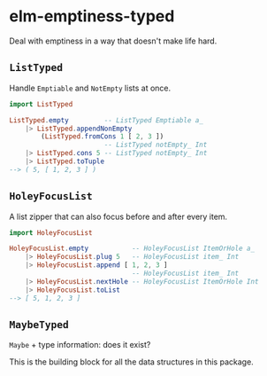 # elm-emptiness-typed

Deal with emptiness in a way that doesn't make life hard.

## `ListTyped`

Handle `Emptiable` and `NotEmpty` lists at once.

```elm
import ListTyped

ListTyped.empty         -- ListTyped Emptiable a_
    |> ListTyped.appendNonEmpty
        (ListTyped.fromCons 1 [ 2, 3 ])
                        -- ListTyped notEmpty_ Int
    |> ListTyped.cons 5 -- ListTyped notEmpty_ Int
    |> ListTyped.toTuple
--> ( 5, [ 1, 2, 3 ] )
```

## `HoleyFocusList`

A list zipper that can also focus before and after every item.

```elm
import HoleyFocusList

HoleyFocusList.empty           -- HoleyFocusList ItemOrHole a_
    |> HoleyFocusList.plug 5   -- HoleyFocusList item_ Int
    |> HoleyFocusList.append [ 1, 2, 3 ]
                               -- HoleyFocusList item_ Int
    |> HoleyFocusList.nextHole -- HoleyFocusList ItemOrHole Int
    |> HoleyFocusList.toList
--> [ 5, 1, 2, 3 ]
```

## `MaybeTyped`

`Maybe` + type information: does it exist?

This is the building block for all the data structures in this package.
